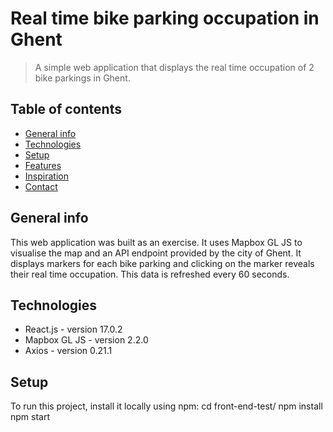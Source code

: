 # Real time bike parking occupation in Ghent
> A simple web application that displays the real time occupation of 2 bike parkings in Ghent.

## Table of contents
* [General info](#general-info)
* [Technologies](#technologies)
* [Setup](#setup)
* [Features](#features)
* [Inspiration](#inspiration)
* [Contact](#contact)

## General info
This web application was built as an exercise. It uses Mapbox GL JS to visualise the map and an API endpoint provided by the city of Ghent. It displays markers for each bike parking and clicking on the marker reveals their real time occupation. This data is refreshed every 60 seconds.

## Technologies
* React.js - version 17.0.2
* Mapbox GL JS - version 2.2.0
* Axios - version 0.21.1

## Setup
To run this project, install it locally using npm:
cd front-end-test/
npm install
npm start
